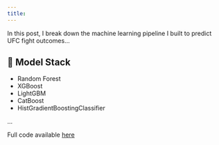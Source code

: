 ```yaml
---
title:
---
```




In this post, I break down the machine learning pipeline I built to predict UFC fight outcomes...

## 🧪 Model Stack
- Random Forest
- XGBoost
- LightGBM
- CatBoost
- HistGradientBoostingClassifier

...

Full code available [here](https://github.com/your-username/ufc-fight-predictor)

